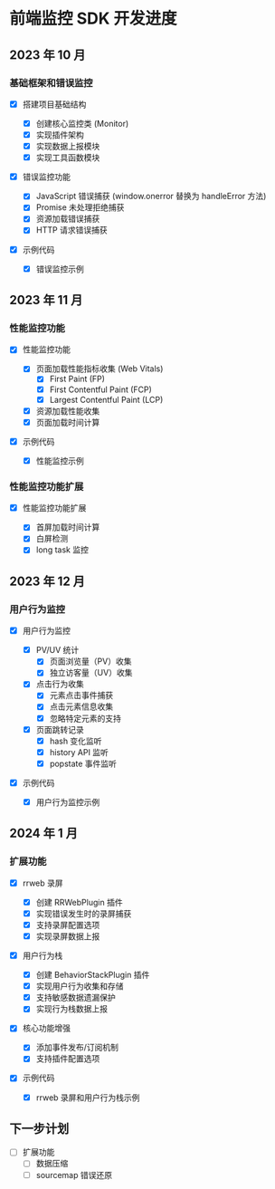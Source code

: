 # 前端监控 SDK 开发进度

## 2023 年 10 月

### 基础框架和错误监控

- [x] 搭建项目基础结构

  - [x] 创建核心监控类 (Monitor)
  - [x] 实现插件架构
  - [x] 实现数据上报模块
  - [x] 实现工具函数模块

- [x] 错误监控功能

  - [x] JavaScript 错误捕获 (window.onerror 替换为 handleError 方法)
  - [x] Promise 未处理拒绝捕获
  - [x] 资源加载错误捕获
  - [x] HTTP 请求错误捕获

- [x] 示例代码
  - [x] 错误监控示例

## 2023 年 11 月

### 性能监控功能

- [x] 性能监控功能

  - [x] 页面加载性能指标收集 (Web Vitals)
    - [x] First Paint (FP)
    - [x] First Contentful Paint (FCP)
    - [x] Largest Contentful Paint (LCP)
  - [x] 资源加载性能收集
  - [x] 页面加载时间计算

- [x] 示例代码
  - [x] 性能监控示例

### 性能监控功能扩展

- [x] 性能监控功能扩展

  - [x] 首屏加载时间计算
  - [x] 白屏检测
  - [x] long task 监控

## 2023 年 12 月

### 用户行为监控

- [x] 用户行为监控

  - [x] PV/UV 统计
    - [x] 页面浏览量（PV）收集
    - [x] 独立访客量（UV）收集
  - [x] 点击行为收集
    - [x] 元素点击事件捕获
    - [x] 点击元素信息收集
    - [x] 忽略特定元素的支持
  - [x] 页面跳转记录
    - [x] hash 变化监听
    - [x] history API 监听
    - [x] popstate 事件监听

- [x] 示例代码
  - [x] 用户行为监控示例

## 2024 年 1 月

### 扩展功能

- [x] rrweb 录屏

  - [x] 创建 RRWebPlugin 插件
  - [x] 实现错误发生时的录屏捕获
  - [x] 支持录屏配置选项
  - [x] 实现录屏数据上报

- [x] 用户行为栈

  - [x] 创建 BehaviorStackPlugin 插件
  - [x] 实现用户行为收集和存储
  - [x] 支持敏感数据遗漏保护
  - [x] 实现行为栈数据上报

- [x] 核心功能增强

  - [x] 添加事件发布/订阅机制
  - [x] 支持插件配置选项

- [x] 示例代码
  - [x] rrweb 录屏和用户行为栈示例

## 下一步计划

- [ ] 扩展功能
  - [ ] 数据压缩
  - [ ] sourcemap 错误还原
